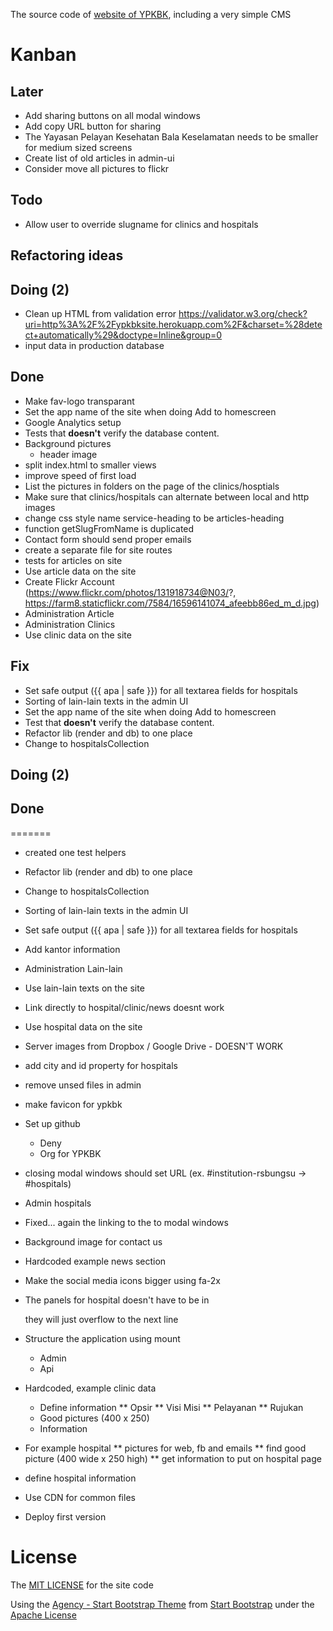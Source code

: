 The source code of [website of YPKBK](http://ypkbksite.herokuapp.com), including a very simple CMS


# Kanban
## Later
* Add sharing buttons on all modal windows
* Add copy URL button for sharing
* The Yayasan Pelayan Kesehatan Bala Keselamatan needs to be smaller for medium sized screens
* Create list of old articles in admin-ui
* Consider move all pictures to flickr

## Todo
* Allow user to override slugname for clinics and hospitals

## Refactoring ideas

## Doing (2)
* Clean up HTML from validation error https://validator.w3.org/check?uri=http%3A%2F%2Fypkbksite.herokuapp.com%2F&charset=%28detect+automatically%29&doctype=Inline&group=0
* input data in production database

## Done
* Make fav-logo transparant
* Set the app name of the site when doing Add to homescreen
* Google Analytics setup
* Tests that **doesn't** verify the database content.
* Background pictures
	* header image
* split index.html to smaller views
* improve speed of first load
* List the pictures in folders on the page of the clinics/hosptials
* Make sure that clinics/hospitals can alternate between local and http images
* change css style name service-heading to be articles-heading
* function getSlugFromName is duplicated
* Contact form should send proper emails
* create a separate file for site routes
* tests for articles on site
* Use article data on the site
* Create Flickr Account (https://www.flickr.com/photos/131918734@N03/?, https://farm8.staticflickr.com/7584/16596141074_afeebb86ed_m_d.jpg)
* Administration Article
* Administration Clinics
* Use clinic data on the site

## Fix
* Set safe output ({{ apa | safe }}) for all textarea fields for hospitals
* Sorting of lain-lain texts in the admin UI
* Set the app name of the site when doing Add to homescreen
* Test that **doesn't** verify the database content.
* Refactor lib (render and db) to one place
* Change to hospital*s*Collection

## Doing (2)

## Done
=======
* created one test helpers
* Refactor lib (render and db) to one place
* Change to hospital*s*Collection
* Sorting of lain-lain texts in the admin UI
* Set safe output ({{ apa | safe }}) for all textarea fields for hospitals
* Add kantor information
* Administration Lain-lain
* Use lain-lain texts on the site
* Link directly to hospital/clinic/news doesnt work
* Use hospital data on the site
* Server images from Dropbox / Google Drive - DOESN'T WORK
* add city and id property for hospitals
* remove unsed files in admin
* make favicon for ypkbk
* Set up github
	* Deny
	* Org for YPKBK
* closing modal windows should set URL (ex. #institution-rsbungsu -> #hospitals)
* Admin hospitals
* Fixed... again the linking to the to modal windows
* Background image for contact us
* Hardcoded example news section
* Make the social media icons bigger using fa-2x
* The panels for hospital doesn't have to be in <div class="row"></div> they will just overflow to the next line
* Structure the application using mount
	* Admin
	* Api

* Hardcoded, example clinic data
	* Define information
	** Opsir
	** Visi Misi
	** Pelayanan
	** Rujukan
	* Good pictures (400 x 250)
	* Information
* For example hospital
** pictures for web, fb and emails
** find good picture (400 wide x 250 high)
** get information to put on hospital page
* define hospital information
* Use CDN for common files
* Deploy first version


# License
The [MIT LICENSE](LICENSE) for the site code

Using the [Agency - Start Bootstrap Theme](http://startbootstrap.com/template-overviews/agency/) from [Start Bootstrap](http://startbootstrap.com) under the [Apache License](/public/LICENSE)
